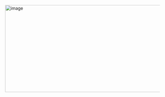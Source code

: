 <img width="984" height="286" alt="image" src="https://github.com/user-attachments/assets/faa9233d-623d-49a1-80cb-73494b5acf0d" />
